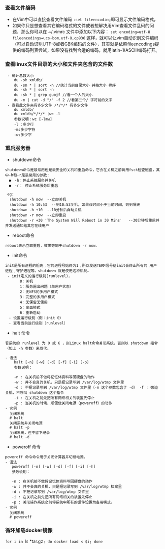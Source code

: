### 查看文件编码
- 在Vim中可以直接查看文件编码
`:set fileencoding`即可显示文件编码格式。
- 如果你只是想查看其它编码格式的文件或者想解决用Vim查看文件乱码的问题，那么你可以在
~/.vimrc 文件中添加以下内容：
`set encoding=utf-8 fileencodings=ucs-bom,utf-8,cp936`
这样，就可以让vim自动识别文件编码（可以自动识别UTF-8或者GBK编码的文件），其实就是依照fileencodings提供的编码列表尝试，如果没有找到合适的编码，就用latin-1(ASCII)编码打开。
### 查看linux文件目录的大小和文件夹包含的文件数
```
 - 统计总数大小
    du -sh xmldb/
    du -sm * | sort -n //统计当前目录大小 并按大小 排序
    du -sk * | sort -n
    du -sk * | grep guojf //看一个人的大小
    du -m | cut -d "/" -f 2 //看第二个/ 字符前的文字
 - 查看此文件夹有多少文件 /*/*/* 有多少文件
    du xmldb/
    du xmldb/*/*/* |wc -l
    参数说明：wc [-lmw]
    -l :多少行
    -m:多少字符
    -w:多少字
 ```
### 重启服务器
- shutdown命令
```
shutdown命令是最常用也是最安全的关机和重启命令，它会在关机之前调用fsck检查磁盘，其中-h和-r是最常用的参数：
　●　-h：停止系统服务并关机
　●　-r： 停止系统服务后重启
 
 eg:
  shutdown -h now  --立即关机 
  shutdown -h 10:53  --到10:53关机，如果该时间小于当前时间，则到隔天 
  shutdown -h +10  --10分钟后自动关机 
  shutdown -r now  --立即重启 
  shutdown -r +30 'The System Will Reboot in 30 Mins'   --30分钟后重启并并发送通知给其它在线用户
```
- reboot命令
```
reboot表示立即重启，效果等同于shutdown -r now。
```
- init命令
```
init是所有进程的祖先﹐它的进程号始终为1﹐所以发送TERM信号给init会终止所有的 用户进程﹑守护进程等。shutdown 就是使用这种机制。
 - init定义的运行级别(runlevel)， 
　　　　0：关机
　　　　1：服务器出问题（单用户状态）
　　　　2：无NFS的多用户模式
　　　　3：完整的多用户模式
　　　　4：无保留无使用
　　　　5：桌面模式
　　　　6：重新启动
　- 设置运行级别（例：init 0）
　- 查看当前运行级别（runlevel）
```
- halt 命令
```
若系统的 runlevel 为 0 或 6 ，则Linux halt命令关闭系统，否则以 shutdown 指令（加上 -h 参数）来取代。

- 语法
    halt [-n] [-w] [-d] [-f] [-i] [-p]
    参数说明：

    -n : 在关机前不做将记忆体资料写回硬盘的动作
    -w : 并不会真的关机，只是把记录写到 /var/log/wtmp 文件里
    -d : 不把记录写到 /var/log/wtmp 文件里（-n 这个参数包含了 -d） -f : 强迫关机，不呼叫 shutdown 这个指令
    -i : 在关机之前先把所有网络相关的装置先停止
    -p : 当关机的时候，顺便做关闭电源（poweroff）的动作
- 实例
  关闭系统
  # halt
  关闭系统并关闭电源
  # halt -p
  关闭系统，但不留下纪录
  # halt -d
```
- poweroff 命令
```
poweroff 命令命令用于关闭计算器并切断电源。
- 语法
   poweroff [-n] [-w] [-d] [-f] [-i] [-h]
   参数说明：

   -n : 在关机前不做将记忆体资料写回硬盘的动作
   -w : 并不会真的关机，只是把记录写到 /var/log/wtmp 档案里
   -d : 不把记录写到 /var/log/wtmp 文件里
   -i : 在关机之前先把所有网络相关的装置先停止
   -p : 关闭操作系统之前将系统中所有的硬件设置为备用模式。
- 实例
  关闭系统
  # poweroff
```
### 循环加载docker镜像
`for i in `ls *tar.gz`; do docker load < $i; done`

